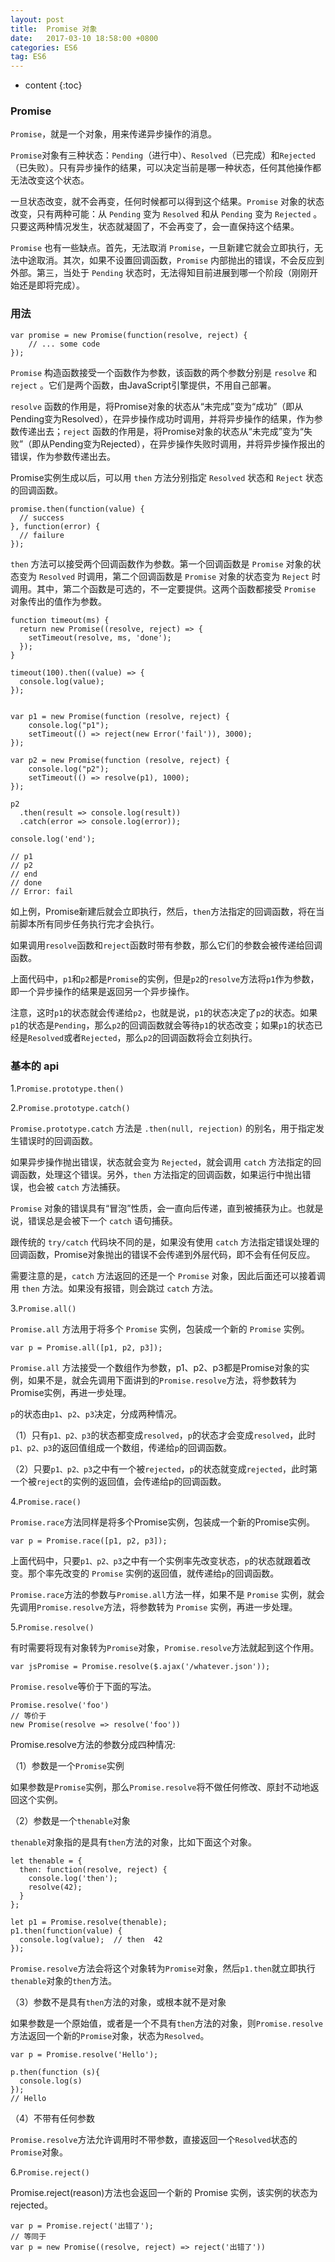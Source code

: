 ```yaml
---
layout: post
title:  Promise 对象
date:   2017-03-10 18:58:00 +0800
categories: ES6
tag: ES6
---
```


* content
{:toc}

### Promise 

`Promise`，就是一个对象，用来传递异步操作的消息。

`Promise`对象有三种状态：`Pending`（进行中）、`Resolved`（已完成）和`Rejected`（已失败）。只有异步操作的结果，可以决定当前是哪一种状态，任何其他操作都无法改变这个状态。

一旦状态改变，就不会再变，任何时候都可以得到这个结果。`Promise` 对象的状态改变，只有两种可能：从 `Pending` 变为 `Resolved` 和从 `Pending` 变为 `Rejected` 。只要这两种情况发生，状态就凝固了，不会再变了，会一直保持这个结果。

`Promise` 也有一些缺点。首先，无法取消 `Promise`，一旦新建它就会立即执行，无法中途取消。其次，如果不设置回调函数，`Promise` 内部抛出的错误，不会反应到外部。第三，当处于 `Pending` 状态时，无法得知目前进展到哪一个阶段（刚刚开始还是即将完成）。

### 用法

```
var promise = new Promise(function(resolve, reject) {
  	// ... some code
});
```

`Promise` 构造函数接受一个函数作为参数，该函数的两个参数分别是 `resolve` 和 `reject` 。它们是两个函数，由JavaScript引擎提供，不用自己部署。

`resolve` 函数的作用是，将Promise对象的状态从“未完成”变为“成功”（即从Pending变为Resolved），在异步操作成功时调用，并将异步操作的结果，作为参数传递出去；`reject` 函数的作用是，将Promise对象的状态从“未完成”变为“失败”（即从Pending变为Rejected），在异步操作失败时调用，并将异步操作报出的错误，作为参数传递出去。

Promise实例生成以后，可以用 `then` 方法分别指定 `Resolved` 状态和 `Reject` 状态的回调函数。

```
promise.then(function(value) {
  // success
}, function(error) {
  // failure
});
```

`then` 方法可以接受两个回调函数作为参数。第一个回调函数是 `Promise` 对象的状态变为 `Resolved` 时调用，第二个回调函数是 `Promise` 对象的状态变为 `Reject` 时调用。其中，第二个函数是可选的，不一定要提供。这两个函数都接受 `Promise` 对象传出的值作为参数。

```
function timeout(ms) {
  return new Promise((resolve, reject) => {
    setTimeout(resolve, ms, 'done');
  });
}

timeout(100).then((value) => {
  console.log(value);
});


var p1 = new Promise(function (resolve, reject) {
	console.log("p1");
  	setTimeout(() => reject(new Error('fail')), 3000);
});

var p2 = new Promise(function (resolve, reject) {
	console.log("p2");
  	setTimeout(() => resolve(p1), 1000);
});

p2
  .then(result => console.log(result))
  .catch(error => console.log(error));

console.log('end');

// p1
// p2
// end
// done
// Error: fail
```

如上例，Promise新建后就会立即执行，然后，`then`方法指定的回调函数，将在当前脚本所有同步任务执行完才会执行。

如果调用`resolve`函数和`reject`函数时带有参数，那么它们的参数会被传递给回调函数。

上面代码中，`p1`和`p2`都是`Promise`的实例，但是`p2`的`resolve`方法将`p1`作为参数，即一个异步操作的结果是返回另一个异步操作。

注意，这时`p1`的状态就会传递给`p2`，也就是说，`p1`的状态决定了`p2`的状态。如果`p1`的状态是`Pending`，那么`p2`的回调函数就会等待`p1`的状态改变；如果`p1`的状态已经是`Resolved`或者`Rejected`，那么`p2`的回调函数将会立刻执行。

### 基本的 api

1.`Promise.prototype.then()`

2.`Promise.prototype.catch()`

`Promise.prototype.catch` 方法是 `.then(null, rejection)` 的别名，用于指定发生错误时的回调函数。

如果异步操作抛出错误，状态就会变为 `Rejected`，就会调用 `catch` 方法指定的回调函数，处理这个错误。另外，`then` 方法指定的回调函数，如果运行中抛出错误，也会被 `catch` 方法捕获。

`Promise` 对象的错误具有“冒泡”性质，会一直向后传递，直到被捕获为止。也就是说，错误总是会被下一个 `catch` 语句捕获。

跟传统的 `try/catch` 代码块不同的是，如果没有使用 `catch` 方法指定错误处理的回调函数，Promise对象抛出的错误不会传递到外层代码，即不会有任何反应。

需要注意的是，`catch` 方法返回的还是一个 `Promise` 对象，因此后面还可以接着调用 `then` 方法。如果没有报错，则会跳过 `catch` 方法。

3.`Promise.all()`

`Promise.all` 方法用于将多个 `Promise` 实例，包装成一个新的 `Promise` 实例。

```
var p = Promise.all([p1, p2, p3]);
```

`Promise.all` 方法接受一个数组作为参数，p1、p2、p3都是Promise对象的实例，如果不是，就会先调用下面讲到的`Promise.resolve`方法，将参数转为Promise实例，再进一步处理。

`p`的状态由`p1`、`p2`、`p3`决定，分成两种情况。

（1）只有`p1、p2、p3`的状态都变成`resolved`，`p`的状态才会变成`resolved`，此时`p1、p2、p3`的返回值组成一个数组，传递给`p`的回调函数。

（2）只要`p1、p2、p3`之中有一个被`rejected`，`p`的状态就变成`rejected`，此时第一个被`reject`的实例的返回值，会传递给p的回调函数。

4.`Promise.race()`

`Promise.race`方法同样是将多个Promise实例，包装成一个新的Promise实例。

```
var p = Promise.race([p1, p2, p3]);
```

上面代码中，只要`p1、p2、p3`之中有一个实例率先改变状态，`p`的状态就跟着改变。那个率先改变的 `Promise` 实例的返回值，就传递给`p`的回调函数。

`Promise.race`方法的参数与`Promise.all`方法一样，如果不是 `Promise` 实例，就会先调用`Promise.resolve`方法，将参数转为 `Promise` 实例，再进一步处理。

5.`Promise.resolve()`

有时需要将现有对象转为`Promise`对象，`Promise.resolve`方法就起到这个作用。

```
var jsPromise = Promise.resolve($.ajax('/whatever.json'));
```

`Promise.resolve`等价于下面的写法。

```
Promise.resolve('foo')
// 等价于
new Promise(resolve => resolve('foo'))
```

Promise.resolve方法的参数分成四种情况:

（1）参数是一个`Promise`实例

如果参数是`Promise`实例，那么`Promise.resolve`将不做任何修改、原封不动地返回这个实例。

（2）参数是一个`thenable`对象

`thenable`对象指的是具有`then`方法的对象，比如下面这个对象。

```
let thenable = {
  then: function(resolve, reject) {
	console.log('then');
    resolve(42);
  }
};

let p1 = Promise.resolve(thenable);
p1.then(function(value) {
  console.log(value);  // then  42
});
```

`Promise.resolve`方法会将这个对象转为`Promise`对象，然后`p1.then`就立即执行`thenable`对象的`then`方法。

（3）参数不是具有`then`方法的对象，或根本就不是对象

如果参数是一个原始值，或者是一个不具有`then`方法的对象，则`Promise.resolve`方法返回一个新的`Promise`对象，状态为`Resolved`。

```
var p = Promise.resolve('Hello');

p.then(function (s){
  console.log(s)
});
// Hello
```

（4）不带有任何参数

`Promise.resolve`方法允许调用时不带参数，直接返回一个`Resolved`状态的`Promise`对象。

6.`Promise.reject()`

Promise.reject(reason)方法也会返回一个新的 Promise 实例，该实例的状态为rejected。

```
var p = Promise.reject('出错了');
// 等同于
var p = new Promise((resolve, reject) => reject('出错了'))
```